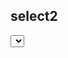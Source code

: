 

select2
-----------------------------
<select class="form-control select2" data-toggle="select2" name="supplier_id" required>
known width issue?

@include('tenant.includes.js.select2')

https://stackoverflow.com/questions/45276778/select2-not-responsive-width-larger-than-container
https://stackoverflow.com/questions/12683907/set-the-width-of-select2-input-through-angular-ui-directive

sweetlater2 post confirmation
-----------------------------
where?
2. conformatisonis on scss comiler



time ago
-----------------------------
@php
	$timeAgo = Carbon\Carbon::parse($comment->comment_date)->ago();
@endphp
{{ $timeAgo }}


attachment file type and max size?
-----------------------------
1.


(123) 456-7890
(###) ###-####
(000) 000-0000
s example.org, example.net and example.com
